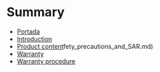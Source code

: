# Summary
* [Portada](00-portada.md)
* [Introduction](01-introduction.md)
* [Product content](04-content.md)fety_precautions_and_SAR.md)
* [Warranty](24-warranty.md)
* [Warranty procedure](25-warranty_procedure.md)


